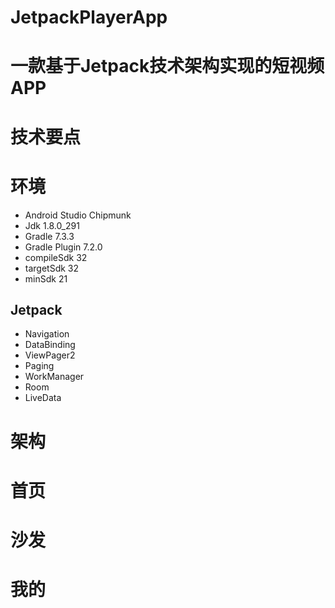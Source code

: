 # JetpackPlayerApp

# 一款基于Jetpack技术架构实现的短视频APP 

# 技术要点

# 环境
- Android Studio Chipmunk
- Jdk 1.8.0_291
- Gradle 7.3.3
- Gradle Plugin 7.2.0
- compileSdk 32
- targetSdk 32
- minSdk 21

## Jetpack
- Navigation
- DataBinding
- ViewPager2
- Paging
- WorkManager
- Room
- LiveData

# 架构
# 首页
# 沙发
# 我的